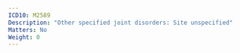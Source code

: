 ```yaml
---
ICD10: M2589
Description: "Other specified joint disorders: Site unspecified"
Matters: No
Weight: 0
---
```

